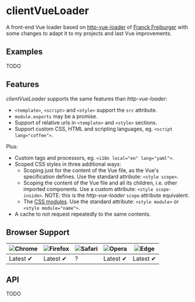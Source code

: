 # clientVueLoader
A front-end Vue loader based on [http-vue-loader](https://github.com/FranckFreiburger/http-vue-loader) of [Franck Freiburger](https://www.franck-freiburger.com/) with some changes to adapt it to my projects and last Vue improvements.

## Examples

TODO

## Features

*clientVueLoader* supports the same features than *http-vue-loader*:

- `<template>`, `<script>` and `<style>` support the `src` attribute.
- `module.exports` may be a promise.
- Support of relative urls in `<template>` and `<style>` sections.
- Support custom CSS, HTML and scripting languages, eg. `<script lang="coffee">`.

Plus:

- Custom tags and processors, eg. `<i18n local="en" lang="yaml">`.
- Scoped CSS styles in three additional ways:
    - Scoping just for the content of the Vue file, as the Vue's specification defines. Use the standard attribute: `<style scope>`.
    - Scoping the content of the Vue file and all its children, i.e. other imported components. Use a custom attribute: `<style scope-inside>`. NOTE: this is the *http-vue-loader* `scope` attribute equivalent.
    - The [CSS modules](https://vue-loader.vuejs.org/guide/css-modules.html). Use the standard attribute: `<style module>` or `<style module="name">`.
- A cache to not request repeatedly to the same contents.

## Browser Support

![Chrome](https://raw.github.com/alrra/browser-logos/master/src/chrome/chrome_48x48.png) | ![Firefox](https://raw.github.com/alrra/browser-logos/master/src/firefox/firefox_48x48.png) | ![Safari](https://raw.github.com/alrra/browser-logos/master/src/safari/safari_48x48.png) | ![Opera](https://raw.github.com/alrra/browser-logos/master/src/opera/opera_48x48.png) | ![Edge](https://raw.github.com/alrra/browser-logos/master/src/edge/edge_48x48.png) |
--- | --- | --- | --- | --- |
Latest ✔ | Latest ✔ | ? | Latest ✔ | Latest ✔ |

## API

TODO